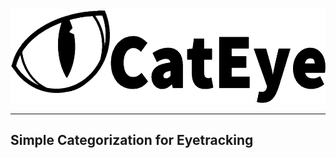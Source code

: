 
<img src="/files/imgs/cateye_logo_long.png" alt="CatEye logo" height="150"/>

___
## Simple Categorization for Eyetracking

